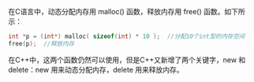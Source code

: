 在C语言中，动态分配内存用 malloc() 函数，释放内存用 free() 函数。如下所示：
```c++
int *p = (int*) malloc( sizeof(int) * 10 );  //分配10个int型的内存空间
free(p);  //释放内存
```
在C++中，这两个函数仍然可以使用，但是C++又新增了两个关键字，new 和 delete：new 用来动态分配内存，delete 用来释放内存。
